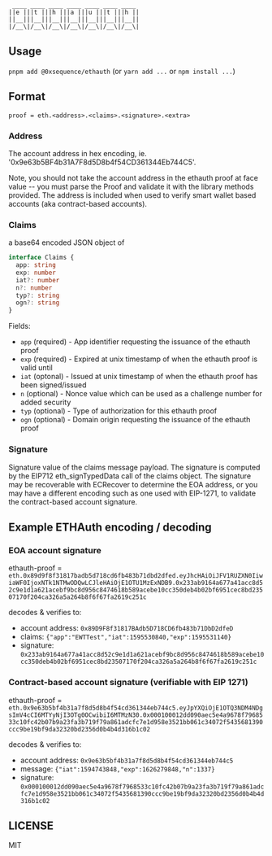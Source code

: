 ```
 ____ ____ ____ ____ ____ ____ ____
||e |||t |||h |||a |||u |||t |||h ||
||__|||__|||__|||__|||__|||__|||__||
|/__\|/__\|/__\|/__\|/__\|/__\|/__\|
```

## Usage

`pnpm add @0xsequence/ethauth` (or `yarn add ...` or `npm install ...`)



## Format

`proof = eth.<address>.<claims>.<signature>.<extra>`


### Address

The account address in hex encoding, ie. '0x9e63b5BF4b31A7F8d5D8b4f54CD361344Eb744C5'.

Note, you should not take the account address in the ethauth proof at face value -- you must parse the Proof
and validate it with the library methods provided. The address is included when used to verify
smart wallet based accounts (aka contract-based accounts).


### Claims

a base64 encoded JSON object of

```typescript
interface Claims {
  app: string
  exp: number
  iat?: number
  n?: number
  typ?: string
  ogn?: string
}
```

Fields:

  * `app` (required) - App identifier requesting the issuance of the ethauth proof
  * `exp` (required) - Expired at unix timestamp of when the ethauth proof is valid until
  * `iat` (optonal) - Issued at unix timestamp of when the ethauth proof has been signed/issued
  * `n` (optional) - Nonce value which can be used as a challenge number for added security
  * `typ` (optional) - Type of authorization for this ethauth proof
  * `ogn` (optional) - Domain origin requesting the issuance of the ethauth proof


### Signature

Signature value of the claims message payload. The signature is computed by the EIP712
eth_signTypedData call of the claims object. The signature may be recoverable with ECRecover to
determine the EOA address, or you may have a different encoding such as one used with EIP-1271,
to validate the contract-based account signature.



## Example ETHAuth encoding / decoding

### EOA account signature

ethauth-proof = `eth.0x89d9f8f31817badb5d718cd6fb483b71dbd2dfed.eyJhcHAiOiJFV1RUZXN0IiwiaWF0IjoxNTk1NTMwODQwLCJleHAiOjE1OTU1MzExNDB9.0x233ab9164a677a41acc8d52c9e1d1a621acebf9bc8d956c8474618b589acebe10cc350deb4b02bf6951cec8bd23507170f204ca326a5a264b8f6f67fa2619c251c`

decodes & verifies to:
  * account address: `0x89D9F8f31817BAdb5D718CD6fb483b71DbD2dfeD`
  * claims: `{"app":"EWTTest","iat":1595530840,"exp":1595531140}`
  * signature: `0x233ab9164a677a41acc8d52c9e1d1a621acebf9bc8d956c8474618b589acebe10cc350deb4b02bf6951cec8bd23507170f204ca326a5a264b8f6f67fa2619c251c`


### Contract-based account signature (verifiable with EIP 1271)

ethauth-proof = `eth.0x9e63b5bf4b31a7f8d5d8b4f54cd361344eb744c5.eyJpYXQiOjE1OTQ3NDM4NDgsImV4cCI6MTYyNjI3OTg0OCwibiI6MTMzN30.0x000100012dd090aec5e4a9678f7968533c10fc42b07b9a23fa3b719f79a861adcfc7e1d958e3521bb061c34072f5435681390ccc9be19bf9da32320bd2356d0b4b4d316b1c02`

decodes & verifies to:
  * account address: `0x9e63b5bf4b31a7f8d5d8b4f54cd361344eb744c5`
  * message: `{"iat":1594743848,"exp":1626279848,"n":1337}`
  * signature: `0x000100012dd090aec5e4a9678f7968533c10fc42b07b9a23fa3b719f79a861adcfc7e1d958e3521bb061c34072f5435681390ccc9be19bf9da32320bd2356d0b4b4d316b1c02`


## LICENSE

MIT
